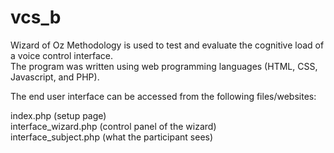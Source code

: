 vcs_b
=====

Wizard of Oz Methodology is used to test and evaluate the cognitive load of a voice control interface.  
The program was written using web programming languages (HTML, CSS, Javascript, and PHP).       

The end user interface can be accessed from the following files/websites:

index.php (setup page)
<br>
interface_wizard.php (control panel of the wizard)
<br>
interface_subject.php (what the participant sees) 
